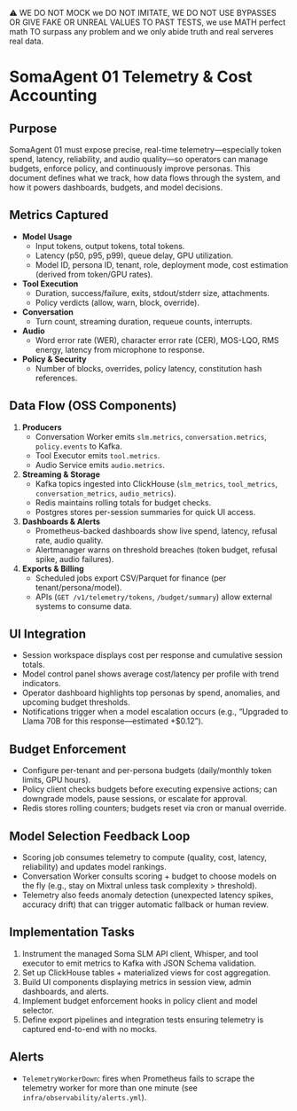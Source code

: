 ⚠️ WE DO NOT MOCK we DO NOT IMITATE, WE DO NOT USE BYPASSES OR GIVE FAKE OR UNREAL VALUES TO PAST TESTS, we use MATH perfect math TO surpass any problem and we only abide truth and real serveres real data.

# SomaAgent 01 Telemetry & Cost Accounting

## Purpose
SomaAgent 01 must expose precise, real-time telemetry—especially token spend, latency, reliability, and audio quality—so operators can manage budgets, enforce policy, and continuously improve personas. This document defines what we track, how data flows through the system, and how it powers dashboards, budgets, and model decisions.

## Metrics Captured
- **Model Usage**
  - Input tokens, output tokens, total tokens.
  - Latency (p50, p95, p99), queue delay, GPU utilization.
  - Model ID, persona ID, tenant, role, deployment mode, cost estimation (derived from token/GPU rates).
- **Tool Execution**
  - Duration, success/failure, exits, stdout/stderr size, attachments.
  - Policy verdicts (allow, warn, block, override).
- **Conversation**
  - Turn count, streaming duration, requeue counts, interrupts.
- **Audio**
  - Word error rate (WER), character error rate (CER), MOS-LQO, RMS energy, latency from microphone to response.
- **Policy & Security**
  - Number of blocks, overrides, policy latency, constitution hash references.

## Data Flow (OSS Components)
1. **Producers**
   - Conversation Worker emits `slm.metrics`, `conversation.metrics`, `policy.events` to Kafka.
   - Tool Executor emits `tool.metrics`.
   - Audio Service emits `audio.metrics`.
2. **Streaming & Storage**
   - Kafka topics ingested into ClickHouse (`slm_metrics`, `tool_metrics`, `conversation_metrics`, `audio_metrics`).
   - Redis maintains rolling totals for budget checks.
   - Postgres stores per-session summaries for quick UI access.
3. **Dashboards & Alerts**
   - Prometheus-backed dashboards show live spend, latency, refusal rate, audio quality.
   - Alertmanager warns on threshold breaches (token budget, refusal spike, audio failures).
4. **Exports & Billing**
   - Scheduled jobs export CSV/Parquet for finance (per tenant/persona/model).
   - APIs (`GET /v1/telemetry/tokens`, `/budget/summary`) allow external systems to consume data.

## UI Integration
- Session workspace displays cost per response and cumulative session totals.
- Model control panel shows average cost/latency per profile with trend indicators.
- Operator dashboard highlights top personas by spend, anomalies, and upcoming budget thresholds.
- Notifications trigger when a model escalation occurs (e.g., “Upgraded to Llama 70B for this response—estimated +$0.12”).

## Budget Enforcement
- Configure per-tenant and per-persona budgets (daily/monthly token limits, GPU hours).
- Policy client checks budgets before executing expensive actions; can downgrade models, pause sessions, or escalate for approval.
- Redis stores rolling counters; budgets reset via cron or manual override.

## Model Selection Feedback Loop
- Scoring job consumes telemetry to compute (quality, cost, latency, reliability) and updates model rankings.
- Conversation Worker consults scoring + budget to choose models on the fly (e.g., stay on Mixtral unless task complexity > threshold).
- Telemetry also feeds anomaly detection (unexpected latency spikes, accuracy drift) that can trigger automatic fallback or human review.

## Implementation Tasks
1. Instrument the managed Soma SLM API client, Whisper, and tool executor to emit metrics to Kafka with JSON Schema validation.
2. Set up ClickHouse tables + materialized views for cost aggregation.
3. Build UI components displaying metrics in session view, admin dashboards, and alerts.
4. Implement budget enforcement hooks in policy client and model selector.
5. Define export pipelines and integration tests ensuring telemetry is captured end-to-end with no mocks.

## Alerts
- `TelemetryWorkerDown`: fires when Prometheus fails to scrape the telemetry worker for more than one minute (see `infra/observability/alerts.yml`).
